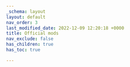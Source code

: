 ```yaml
---
_schema: layout
layout: default
nav_order: 3
last_modified_date: 2022-12-09 12:20:18 +0000
title: Official mods
nav_exclude: false
has_children: true
has_toc: true

---
```

